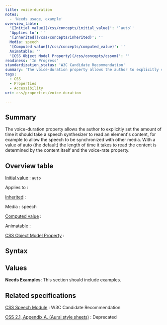 ```yaml
---
title: voice-duration
notes:
  - 'Needs usage, example'
overview_table:
  '[Initial value](/css/concepts/initial_value)': '`auto`'
  'Applies to': ''
  '[Inherited](/css/concepts/inherited)': ''
  Media: speech
  '[Computed value](/css/concepts/computed_value)': ''
  Animatable: ''
  '[CSS Object Model Property](/css/concepts/cssom)': ''
readiness: 'In Progress'
standardization_status: 'W3C Candidate Recommendation'
summary: 'The voice-duration property allows the author to explicitly set the amount of time it should take a speech synthesizer to read an element''s content, for example to allow the speech to be synchronized with other media.  With a value of  auto (the default) the length of time it takes to read the content is determined by the content itself and the voice-rate property.'
tags:
  - CSS
  - Properties
  - Accessibility
uri: css/properties/voice-duration

---
```

## <span>Summary</span>

The voice-duration property allows the author to explicitly set the amount of time it should take a speech synthesizer to read an element's content, for example to allow the speech to be synchronized with other media. With a value of auto (the default) the length of time it takes to read the content is determined by the content itself and the voice-rate property.

## <span>Overview table</span>

[Initial value](/css/concepts/initial_value)
:   `auto`

Applies to
:

[Inherited](/css/concepts/inherited)
:

Media
:   speech

[Computed value](/css/concepts/computed_value)
:

Animatable
:

[CSS Object Model Property](/css/concepts/cssom)
:

## <span>Syntax</span>

## <span>Values</span>

**Needs Examples**: This section should include examples.

## <span>Related specifications</span>

[CSS Speech Module](http://www.w3.org/TR/css3-speech/#mixing-props-voice-duration)
:   W3C Candidate Recommendation

[CSS 2.1, Appendix A. (Aural style sheets)](http://www.w3.org/TR/CSS21/aural.html)
:   Deprecated
